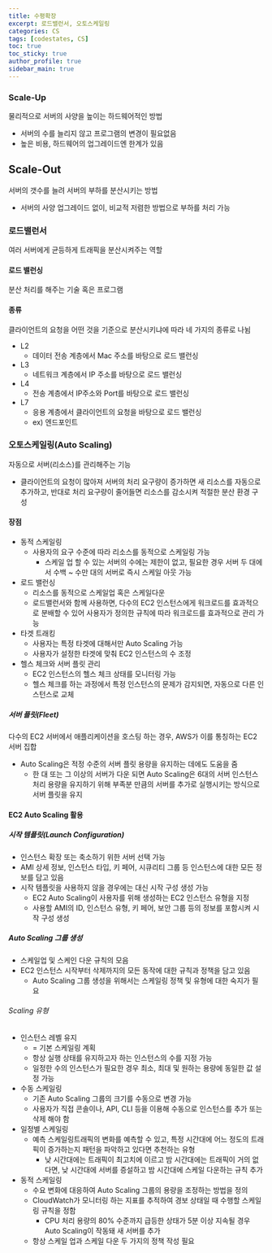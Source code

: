 ```yaml
---
title: 수평확장
excerpt: 로드밸런서, 오토스케일링
categories: CS
tags: [codestates, CS]
toc: true
toc_sticky: true
author_profile: true
sidebar_main: true
---
```

### Scale-Up
물리적으로 서버의 사양을 높이는 하드웨어적인 방법
- 서버의 수를 늘리지 않고 프로그램의 변경이 필요없음
- 높은 비용, 하드웨어의 업그레이드엔 한계가 있음

## Scale-Out
서버의 갯수를 늘려 서버의 부하를 분산시키는 방법
- 서버의 사양 업그레이드 없이, 비교적 저렴한 방법으로 부하를 처리 가능

### 로드밸런서
여러 서버에게 균등하게 트래픽을 분산시켜주는 역할
#### 로드 밸런싱
분산 처리를 해주는 기술 혹은 프로그램 
#### 종류
클라이언트의 요청을 어떤 것을 기준으로 분산시키냐에 따라 네 가지의 종류로 나뉨
- L2
  - 데이터 전송 계층에서 Mac 주소를 바탕으로 로드 밸런싱
- L3
  - 네트워크 계층에서 IP 주소를 바탕으로 로드 밸런싱
- L4
  - 전송 계층에서 IP주소와 Port를 바탕으로 로드 밸런싱 
- L7 
  - 응용 계층에서 클라이언트의 요청을 바탕으로 로드 밸런싱 
  - ex) 엔드포인트

### 오토스케일링(Auto Scaling)
자동으로 서버(리소스)를 관리해주는 기능
- 클라이언트의 요청이 많아져 서버의 처리 요구량이 증가하면 새 리소스를 자동으로 추가하고, 반대로 처리 요구량이 줄어들면 리소스를 감소시켜 적절한 분산 환경 구성

#### 장점
- 동적 스케일링
  - 사용자의 요구 수준에 따라 리소스를 동적으로 스케일링 가능
    - 스케일 업 할 수 있는 서버의 수에는 제한이 없고, 필요한 경우 서버 두 대에서 수백 ~ 수만 대의 서버로 즉시 스케일 아웃 가능
- 로드 밸런싱
  - 리소스를 동적으로 스케일업 혹은 스케일다운
  - 로드밸런서와 함께 사용하면, 다수의 EC2 인스턴스에게 워크로드를 효과적으로 분배할 수 있어 사용자가 정의한 규칙에 따라 워크로드를 효과적으로 관리 가능
- 타겟 트래킹
  - 사용자는 특정 타겟에 대해서만 Auto Scaling 가능
  - 사용자가 설정한 타겟에 맞춰 EC2 인스턴스의 수 조정
- 헬스 체크와 서버 플릿 관리 
  - EC2 인스턴스의 헬스 체크 상태를 모니터링 가능
  - 헬스 체크를 하는 과정에서 특정 인스턴스의 문제가 감지되면, 자동으로 다른 인스턴스로 교체

##### 서버 플릿(Fleet)
다수의 EC2 서버에서 애플리케이션을 호스팅 하는 경우, AWS가 이를 통칭하는 EC2 서버 집합
- Auto Scaling은 적정 수준의 서버 플릿 용량을 유지하는 데에도 도움을 줌
  - 한 대 또는 그 이상의 서버가 다운 되면 Auto Scaling은 6대의 서버 인스턴스 처리 용량을 유지하기 위해 부족분 만큼의 서버를 추가로 실행시키는 방식으로 서버 플릿을 유지

#### EC2 Auto Scaling 활용
##### 시작 템플릿(Launch Configuration)
- 인스턴스 확장 또는 축소하기 위한 서버 선택 가능
-  AMI 상세 정보, 인스턴스 타입, 키 페어, 시큐리티 그룹 등 인스턴스에 대한 모든 정보를 담고 있음
- 시작 템플릿을 사용하지 않을 경우에는 대신 시작 구성 생성 가능
  - EC2 Auto Scaling이 사용자를 위해 생성하는 EC2 인스턴스 유형을 지정
  - 사용할 AMI의 ID, 인스턴스 유형, 키 페어, 보안 그룹 등의 정보를 포함시켜 시작 구성 생성
##### Auto Scaling 그룹 생성
- 스케일업 및 스케인 다운 규칙의 모음
- EC2 인스턴스 시작부터 삭제까지의 모든 동작에 대한 규칙과 정책을 담고 있음
  - Auto Scaling 그룹 생성을 위해서는 스케일링 정책 및 유형에 대한 숙지가 필요

###### Scaling 유형
- 인스턴스 레벨 유지
  - = 기본 스케일링 계획
  - 항상 실행 상태를 유지하고자 하는 인스턴스의 수를 지정 가능
  - 일정한 수의 인스턴스가 필요한 경우 최소, 최대 및 원하는 용량에 동일한 값 설정 가능
- 수동 스케일링
  - 기존 Auto Scaling 그룹의 크기를 수동으로 변경 가능
  - 사용자가 직접 콘솔이나, API, CLI 등을 이용해 수동으로 인스턴스를 추가 또는 삭제 해야 함
- 일정별 스케일링
  - 예측 스케일링트래픽의 변화를 예측할 수 있고, 특정 시간대에 어느 정도의 트래픽이 증가하는지 패턴을 파악하고 있다면 추천하는 유형
    - 낮 시간대에는 트래픽이 최고치에 이르고 밤 시간대에는 트래픽이 거의 없다면, 낮 시간대에 서버를 증설하고 밤 시간대에 스케일 다운하는 규칙 추가
- 동적 스케일링
  - 수요 변화에 대응하여 Auto Scaling 그룹의 용량을 조정하는 방법을 정의
  - CloudWatch가 모니터링 하는 지표를 추적하여 경보 상태일 때 수행할 스케일링 규칙을 정함
    - CPU 처리 용량의 80% 수준까지 급등한 상태가 5분 이상 지속될 경우 Auto Scaling이 작동돼 새 서버를 추가
  - 항상 스케일 업과 스케일 다운 두 가지의 정책 작성 필요

